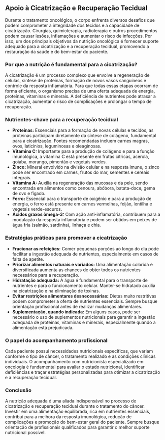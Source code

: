 
## Apoio à Cicatrização e Recuperação Tecidual

Durante o tratamento oncológico, o corpo enfrenta diversos desafios que podem comprometer a integridade dos tecidos e a capacidade de cicatrização. Cirurgias, quimioterapia, radioterapia e outros procedimentos podem causar lesões, inflamações e aumentar o risco de infecções. Por isso, um dos principais objetivos da nutrição oncológica é fornecer suporte adequado para a cicatrização e a recuperação tecidual, promovendo a restauração da saúde e do bem-estar do paciente.

### Por que a nutrição é fundamental para a cicatrização?

A cicatrização é um processo complexo que envolve a regeneração de células, síntese de proteínas, formação de novos vasos sanguíneos e controle da resposta inflamatória. Para que todas essas etapas ocorram de forma eficiente, o organismo precisa de uma oferta adequada de energia, proteínas, vitaminas e minerais. A deficiência de nutrientes pode atrasar a cicatrização, aumentar o risco de complicações e prolongar o tempo de recuperação.

### Nutrientes-chave para a recuperação tecidual

- **Proteínas:** Essenciais para a formação de novas células e tecidos, as proteínas participam diretamente da síntese de colágeno, fundamental para a cicatrização. Fontes recomendadas incluem carnes magras, ovos, laticínios, leguminosas e oleaginosas.
- **Vitamina C:** Importante para a produção de colágeno e para a função imunológica, a vitamina C está presente em frutas cítricas, acerola, goiaba, morango, pimentão e vegetais verdes.
- **Zinco:** Mineral envolvido na divisão celular e na resposta imune, o zinco pode ser encontrado em carnes, frutos do mar, sementes e cereais integrais.
- **Vitamina A:** Auxilia na regeneração das mucosas e da pele, sendo encontrada em alimentos como cenoura, abóbora, batata-doce, gema de ovo e fígado.
- **Ferro:** Essencial para o transporte de oxigênio e para a produção de energia, o ferro está presente em carnes vermelhas, feijão, lentilha e vegetais verde-escuros.
- **Ácidos graxos ômega-3:** Com ação anti-inflamatória, contribuem para a modulação da resposta inflamatória e podem ser obtidos em peixes de água fria (salmão, sardinha), linhaça e chia.

### Estratégias práticas para promover a cicatrização

- **Fracionar as refeições:** Comer pequenas porções ao longo do dia pode facilitar a ingestão adequada de nutrientes, especialmente em casos de falta de apetite.
- **Priorizar alimentos naturais e variados:** Uma alimentação colorida e diversificada aumenta as chances de obter todos os nutrientes necessários para a recuperação.
- **Hidratação adequada:** A água é fundamental para o transporte de nutrientes e para o funcionamento celular. Manter-se hidratado auxilia na cicatrização e na eliminação de toxinas.
- **Evitar restrições alimentares desnecessárias:** Dietas muito restritivas podem comprometer a oferta de nutrientes essenciais. Sempre busque orientação profissional antes de realizar mudanças alimentares.
- **Suplementação, quando indicada:** Em alguns casos, pode ser necessário o uso de suplementos nutricionais para garantir a ingestão adequada de proteínas, vitaminas e minerais, especialmente quando a alimentação está prejudicada.

### O papel do acompanhamento profissional

Cada paciente possui necessidades nutricionais específicas, que variam conforme o tipo de câncer, o tratamento realizado e as condições clínicas individuais. O acompanhamento com nutricionista especializado em oncologia é fundamental para avaliar o estado nutricional, identificar deficiências e traçar estratégias personalizadas para otimizar a cicatrização e a recuperação tecidual.

### Conclusão

A nutrição adequada é uma aliada indispensável no processo de cicatrização e recuperação tecidual durante o tratamento do câncer. Investir em uma alimentação equilibrada, rica em nutrientes essenciais, contribui para a melhora da resposta imunológica, redução de complicações e promoção do bem-estar geral do paciente. Sempre busque orientação de profissionais qualificados para garantir o melhor suporte nutricional possível.
```
